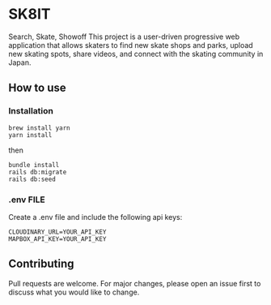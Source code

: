 # SK8IT

Search, Skate, Showoff
This project is a user-driven progressive web application that allows skaters to find new skate shops and parks, upload new skating spots, share videos, and connect with the skating community in Japan.

## How to use

### Installation
```
brew install yarn
yarn install
```
then 
```
bundle install
rails db:migrate
rails db:seed
```

### .env FILE

Create a .env file and include the following api keys:

```
CLOUDINARY_URL=YOUR_API_KEY
MAPBOX_API_KEY=YOUR_API_KEY
```
## Contributing
Pull requests are welcome. For major changes, please open an issue first to discuss what you would like to change.
